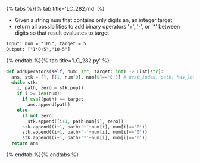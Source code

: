 {% tabs %}{% tab title='LC_282.md' %}

* Given a string num that contains only digits an, an integer target
* return all possibilities to add binary operators '+', '-', or '*' between digits so that result evaluates to target

```txt
Input: num = "105", target = 5
Output: ["1*0+5","10-5"]
```

{% endtab %}{% tab title='LC_282.py' %}

```py
def addOperators(self, num: str, target: int) -> List[str]:
  ans, stk = [], [(1, num[0], num[0]=='0')] # next_index, path, has_leading_zero
  while stk:
    i, path, zero = stk.pop()
    if i >= len(num):
      if eval(path) == target:
        ans.append(path)
    else:
      if not zero:
        stk.append((i+1, path+num[i], zero))
      stk.append((i+1, path+'+'+num[i], num[i]=='0'))
      stk.append((i+1, path+'-'+num[i], num[i]=='0'))
      stk.append((i+1, path+'*'+num[i], num[i]=='0'))
  return ans
```

{% endtab %}{% endtabs %}
